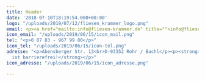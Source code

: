 ```yaml
---
title: Header
date: '2018-07-10T18:19:54.000+00:00'
logo: "/uploads/2019/07/12/fliesen_krammer_logo.png"
email: <p><a href="mailto:info@fliesen-krammer.de" title="">info@fliesen-krammer.de</a></p>
icon_email: "/uploads/2019/06/15/icon_mail.png"
tel: "<p>0 87 83 - 967 99 80</p>"
icon_tel: "/uploads/2019/06/15/icon-tel.png"
adresse: "<p>Abensberger Str. 13<br>D-93352 Rohr / Bachl</p><p><strong>Unsere Ausstellung
  ist barrierefrei!</strong></p>"
icon_adresse: "/uploads/2019/06/15/icon_adresse.png"

---
```

